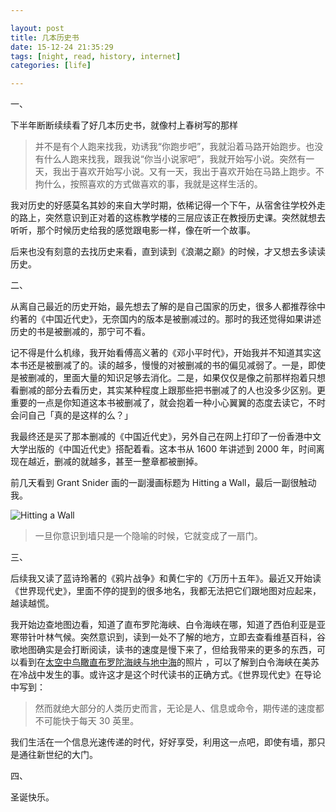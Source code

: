 ```yaml
---

layout: post
title: 几本历史书
date: 15-12-24 21:35:29
tags: [night, read, history, internet]
categories: [life]

---
```


一、

下半年断断续续看了好几本历史书，就像村上春树写的那样

> 并不是有个人跑来找我，劝诱我“你跑步吧”，我就沿着马路开始跑步。也没有什么人跑来找我，跟我说“你当小说家吧”，我就开始写小说。突然有一天，我出于喜欢开始写小说。又有一天，我出于喜欢开始在马路上跑步。不拘什么，按照喜欢的方式做喜欢的事，我就是这样生活的。

我对历史的好感莫名其妙的来自大学时期，依稀记得一个下午，从宿舍往学校外走的路上，突然意识到正对着的这栋教学楼的三层应该正在教授历史课。突然就想去听听，那个时候历史给我的感觉跟电影一样，像在听一个故事。

后来也没有刻意的去找历史来看，直到读到《浪潮之巅》的时候，才又想去多读读历史。

二、

从离自己最近的历史开始，最先想去了解的是自己国家的历史，很多人都推荐徐中约著的《中国近代史》，无奈国内的版本是被删减过的。那时的我还觉得如果讲述历史的书是被删减的，那宁可不看。

记不得是什么机缘，我开始看傅高义著的《邓小平时代》，开始我并不知道其实这本书还是被删减了的。读的越多，慢慢的对被删减的书的偏见减弱了。一是，即使是被删减的，里面大量的知识足够去消化。二是，如果仅仅是像之前那样抱着只想看删减的部分去看历史，其实某种程度上跟那些把书删减了的人也没多少区别。更重要的一点是你知道这本书被删减了，就会抱着一种小心翼翼的态度去读它，不时会问自己「真的是这样的么？」

我最终还是买了那本删减的《中国近代史》，另外自己在网上打印了一份香港中文大学出版的《中国近代史》搭配着看。这本书从 1600 年讲述到 2000 年，时间离现在越近，删减的就越多，甚至一整章都被删掉。

前几天看到 Grant Snider 画的一副漫画标题为 Hitting a Wall，最后一副很触动我。

![Hitting a Wall]({{site.url}}/assets/blog_img/2015-12-24-history-reading/HittingAWall-web3.jpg) 

> 一旦你意识到墙只是一个隐喻的时候，它就变成了一扇门。

三、

后续我又读了蓝诗玲著的《鸦片战争》和黄仁宇的《万历十五年》。最近又开始读《世界现代史》，里面不停的提到的很多地名，我都无法把它们跟地图对应起来，越读越慌。

我开始边查地图边看，知道了直布罗陀海峡、白令海峡在哪，知道了西伯利亚是亚寒带针叶林气候。突然意识到，读到一处不了解的地方，立即去查看维基百科，谷歌地图确实是会打断阅读，读书的速度是慢下来了，但给我带来的更多的东西，可以看到在[太空中鸟瞰直布罗陀海峡与地中海](https://upload.wikimedia.org/wikipedia/commons/e/e8/STS059-238-074_Strait_of_Gibraltar.jpg)的照片
，可以了解到白令海峡在美苏在冷战中发生的事。或许这才是这个时代读书的正确方式。《世界现代史》在导论中写到：

> 然而就绝大部分的人类历史而言，无论是人、信息或命令，期传递的速度都不可能快于每天 30 英里。

我们生活在一个信息光速传递的时代，好好享受，利用这一点吧，即使有墙，那只是通往新世纪的大门。

四、

圣诞快乐。